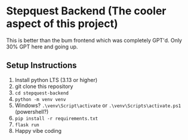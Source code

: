 # Stepquest Backend (The cooler aspect of this project)
This is better than the bum frontend which was completely GPT'd. Only 30% GPT here and going up.

## Setup Instructions
1) Install python LTS (3.13 or higher)
2) git clone this repository
3) `cd stepquest-backend`
4) `python -m venv venv`
5) Windows? `.\venv\Script\activate` or `.\venv\Scripts\activate.ps1` (powershell?)
6) `pip install -r requirements.txt`
7) `flask run`
8) Happy vibe coding
